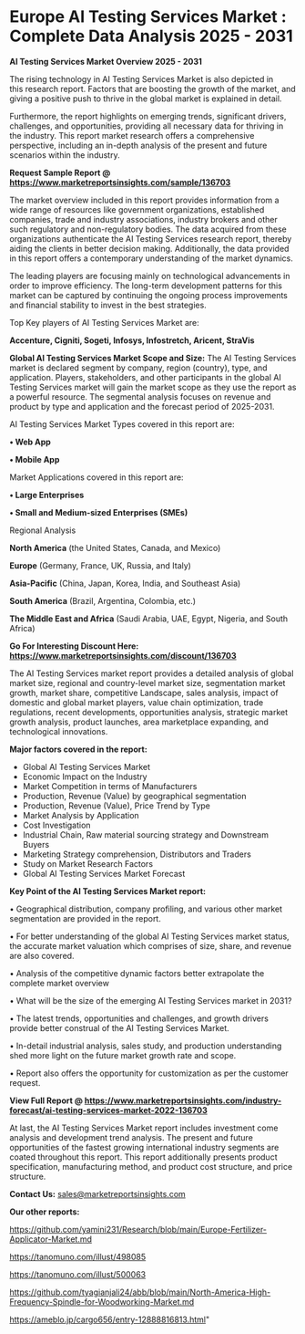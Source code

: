 # Europe AI Testing Services Market : Complete Data Analysis 2025 - 2031

<Strong> AI Testing Services Market Overview 2025 - 2031</strong>

The rising technology in AI Testing Services Market is also depicted in this research report. Factors that are boosting the growth of the market, and giving a positive push to thrive in the global market is explained in detail.

Furthermore, the report highlights on emerging trends, significant drivers, challenges, and opportunities, providing all necessary data for thriving in the industry. This report market research offers a comprehensive perspective, including an in-depth analysis of the present and future scenarios within the industry.

<strong>Request Sample Report @ <a href=https://www.marketreportsinsights.com/sample/136703>https://www.marketreportsinsights.com/sample/136703</a></strong>

The market overview included in this report provides information from a wide range of resources like government organizations, established companies, trade and industry associations, industry brokers and other such regulatory and non-regulatory bodies. The data acquired from these organizations authenticate the AI Testing Services research report, thereby aiding the clients in better decision making. Additionally, the data provided in this report offers a contemporary understanding of the market dynamics.

The leading players are focusing mainly on technological advancements in order to improve efficiency. The long-term development patterns for this market can be captured by continuing the ongoing process improvements and financial stability to invest in the best strategies.

Top Key players of AI Testing Services Market are:

<strong>Accenture, Cigniti, Sogeti, Infosys, Infostretch, Aricent, StraVis</strong>

<strong><b>Global AI Testing Services Market Scope and Size:</b></strong>
The AI Testing Services market is declared segment by company, region (country), type, and application. Players, stakeholders, and other participants in the global AI Testing Services market will gain the market scope as they use the report as a powerful resource. The segmental analysis focuses on revenue and product by type and application and the forecast period of 2025-2031.

AI Testing Services Market Types covered in this report are:

<strong>• Web App

• Mobile App</strong>

Market Applications covered in this report are:

<strong>• Large Enterprises

• Small and Medium-sized Enterprises (SMEs)</strong> 

Regional Analysis

<strong>North America</strong> (the United States, Canada, and Mexico)

<strong>Europe</strong> (Germany, France, UK, Russia, and Italy)

<strong>Asia-Pacific</strong> (China, Japan, Korea, India, and Southeast Asia)

<strong>South America</strong> (Brazil, Argentina, Colombia, etc.)

<strong>The Middle East and Africa</strong> (Saudi Arabia, UAE, Egypt, Nigeria, and South Africa)

<strong>Go For Interesting Discount Here: <a href=https://www.marketreportsinsights.com/discount/136703>https://www.marketreportsinsights.com/discount/136703</a></strong>

The AI Testing Services market report provides a detailed analysis of global market size, regional and country-level market size, segmentation market growth, market share, competitive Landscape, sales analysis, impact of domestic and global market players, value chain optimization, trade regulations, recent developments, opportunities analysis, strategic market growth analysis, product launches, area marketplace expanding, and technological innovations.

<strong><b>Major factors covered in the report:</b></strong>
<ul>
  <li>Global AI Testing Services Market </li>
  <li>Economic Impact on the Industry</li>
  <li>Market Competition in terms of Manufacturers</li>
  <li>Production, Revenue (Value) by geographical segmentation</li>
  <li>Production, Revenue (Value), Price Trend by Type</li>
  <li>Market Analysis by Application</li>
  <li>Cost Investigation</li>
  <li>Industrial Chain, Raw material sourcing strategy and Downstream Buyers</li>
  <li>Marketing Strategy comprehension, Distributors and Traders</li>
  <li>Study on Market Research Factors</li>
  <li>Global AI Testing Services Market Forecast</li>
</ul>

<strong><b>Key Point of the AI Testing Services Market report:</b></strong>

• Geographical distribution, company profiling, and various other market segmentation are provided in the report.

• For better understanding of the global AI Testing Services market status, the accurate market valuation which comprises of size, share, and revenue are also covered.

• Analysis of the competitive dynamic factors better extrapolate the complete market overview

• What will be the size of the emerging AI Testing Services market in 2031?

• The latest trends, opportunities and challenges, and growth drivers provide better construal of the AI Testing Services Market.

• In-detail industrial analysis, sales study, and production understanding shed more light on the future market growth rate and scope.

• Report also offers the opportunity for customization as per the customer request.

<strong><b>View Full Report @ <a href=https://www.marketreportsinsights.com/industry-forecast/ai-testing-services-market-2022-136703>https://www.marketreportsinsights.com/industry-forecast/ai-testing-services-market-2022-136703</a></b></strong>


At last, the AI Testing Services Market report includes investment come analysis and development trend analysis. The present and future opportunities of the fastest growing international industry segments are coated throughout this report. This report additionally presents product specification, manufacturing method, and product cost structure, and price structure.

<strong>Contact Us:</strong>
sales@marketreportsinsights.com

<strong>Our other reports:</strong>

<a href=https://github.com/yamini231/Research/blob/main/Europe-Fertilizer-Applicator-Market.md>https://github.com/yamini231/Research/blob/main/Europe-Fertilizer-Applicator-Market.md</a>

<a href=https://tanomuno.com/illust/498085>https://tanomuno.com/illust/498085</a>

<a href=https://tanomuno.com/illust/500063>https://tanomuno.com/illust/500063</a>

<a href=https://github.com/tyagianjali24/abb/blob/main/North-America-High-Frequency-Spindle-for-Woodworking-Market.md>https://github.com/tyagianjali24/abb/blob/main/North-America-High-Frequency-Spindle-for-Woodworking-Market.md</a>

<a href=https://ameblo.jp/cargo656/entry-12888816813.html>https://ameblo.jp/cargo656/entry-12888816813.html</a>"
